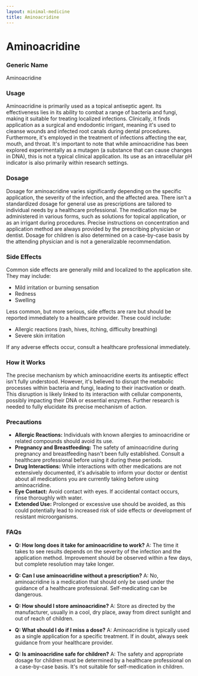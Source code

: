 ```yaml
---
layout: minimal-medicine
title: Aminoacridine
---
```


# Aminoacridine
### Generic Name
Aminoacridine

### Usage

Aminoacridine is primarily used as a topical antiseptic agent.  Its effectiveness lies in its ability to combat a range of bacteria and fungi, making it suitable for treating localized infections.  Clinically, it finds application as a surgical and endodontic irrigant, meaning it's used to cleanse wounds and infected root canals during dental procedures.  Furthermore, it's employed in the treatment of infections affecting the ear, mouth, and throat.  It's important to note that while aminoacridine has been explored experimentally as a mutagen (a substance that can cause changes in DNA), this is not a typical clinical application.  Its use as an intracellular pH indicator is also primarily within research settings.


### Dosage

Dosage for aminoacridine varies significantly depending on the specific application, the severity of the infection, and the affected area.  There isn't a standardized dosage for general use as prescriptions are tailored to individual needs by a healthcare professional.  The medication may be administered in various forms, such as solutions for topical application, or as an irrigant during procedures. Precise instructions on concentration and application method are always provided by the prescribing physician or dentist.  Dosage for children is also determined on a case-by-case basis by the attending physician and is not a generalizable recommendation.


### Side Effects

Common side effects are generally mild and localized to the application site. They may include:

* Mild irritation or burning sensation
* Redness
* Swelling

Less common, but more serious, side effects are rare but should be reported immediately to a healthcare provider.  These could include:

* Allergic reactions (rash, hives, itching, difficulty breathing)
* Severe skin irritation


If any adverse effects occur, consult a healthcare professional immediately.


### How it Works

The precise mechanism by which aminoacridine exerts its antiseptic effect isn't fully understood. However, it's believed to disrupt the metabolic processes within bacteria and fungi, leading to their inactivation or death.  This disruption is likely linked to its interaction with cellular components, possibly impacting their DNA or essential enzymes. Further research is needed to fully elucidate its precise mechanism of action.


### Precautions

* **Allergic Reactions:** Individuals with known allergies to aminoacridine or related compounds should avoid its use.
* **Pregnancy and Breastfeeding:**  The safety of aminoacridine during pregnancy and breastfeeding hasn't been fully established.  Consult a healthcare professional before using it during these periods.
* **Drug Interactions:**  While interactions with other medications are not extensively documented, it's advisable to inform your doctor or dentist about all medications you are currently taking before using aminoacridine.
* **Eye Contact:** Avoid contact with eyes.  If accidental contact occurs, rinse thoroughly with water.
* **Extended Use:** Prolonged or excessive use should be avoided, as this could potentially lead to increased risk of side effects or development of resistant microorganisms.


### FAQs

* **Q: How long does it take for aminoacridine to work?** A: The time it takes to see results depends on the severity of the infection and the application method. Improvement should be observed within a few days, but complete resolution may take longer.

* **Q: Can I use aminoacridine without a prescription?** A: No, aminoacridine is a medication that should only be used under the guidance of a healthcare professional.  Self-medicating can be dangerous.

* **Q: How should I store aminoacridine?** A: Store as directed by the manufacturer, usually in a cool, dry place, away from direct sunlight and out of reach of children.

* **Q: What should I do if I miss a dose?** A:  Aminoacridine is typically used as a single application for a specific treatment.  If in doubt, always seek guidance from your healthcare provider.

* **Q: Is aminoacridine safe for children?** A: The safety and appropriate dosage for children must be determined by a healthcare professional on a case-by-case basis.  It's not suitable for self-medication in children.
